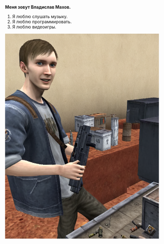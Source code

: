 **Меня зовут Владислав Махов.**

1. Я люблю слушать музыку.
2. Я люблю программировать.
3. Я люблю видеоигры.

![1732645710385](image/README/1732645710385.png)
